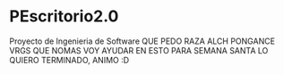# PEscritorio2.0
Proyecto de Ingenieria de Software
QUE PEDO RAZA ALCH PONGANCE VRGS QUE NOMAS VOY AYUDAR EN ESTO 
PARA SEMANA SANTA LO QUIERO TERMINADO, ANIMO :D
